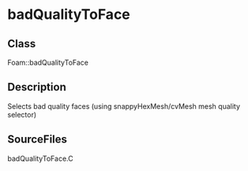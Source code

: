 # badQualityToFace 
## Class
Foam::badQualityToFace

## Description
Selects bad quality faces (using snappyHexMesh/cvMesh mesh quality selector)

## SourceFiles
badQualityToFace.C

